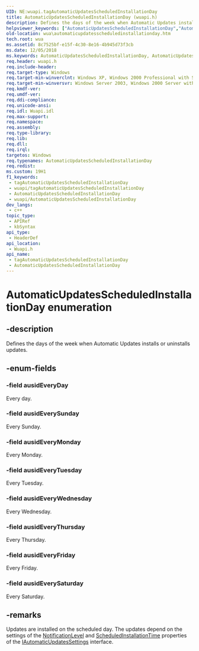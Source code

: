 ```yaml
---
UID: NE:wuapi.tagAutomaticUpdatesScheduledInstallationDay
title: AutomaticUpdatesScheduledInstallationDay (wuapi.h)
description: Defines the days of the week when Automatic Updates installs or uninstalls updates.
helpviewer_keywords: ["AutomaticUpdatesScheduledInstallationDay","AutomaticUpdatesScheduledInstallationDay enumeration [Windows Update Agent]","ausidEveryDay","ausidEveryFriday","ausidEveryMonday","ausidEverySaturday","ausidEverySunday","ausidEveryThursday","ausidEveryTuesday","ausidEveryWednesday","wua.automaticupdatesscheduledinstallationday","wuapi/AutomaticUpdatesScheduledInstallationDay","wuapi/ausidEveryDay","wuapi/ausidEveryFriday","wuapi/ausidEveryMonday","wuapi/ausidEverySaturday","wuapi/ausidEverySunday","wuapi/ausidEveryThursday","wuapi/ausidEveryTuesday","wuapi/ausidEveryWednesday"]
old-location: wua\automaticupdatesscheduledinstallationday.htm
tech.root: wua
ms.assetid: 8c7525bf-e15f-4c30-8e16-4b945d73f3cb
ms.date: 12/05/2018
ms.keywords: AutomaticUpdatesScheduledInstallationDay, AutomaticUpdatesScheduledInstallationDay enumeration [Windows Update Agent], ausidEveryDay, ausidEveryFriday, ausidEveryMonday, ausidEverySaturday, ausidEverySunday, ausidEveryThursday, ausidEveryTuesday, ausidEveryWednesday, wua.automaticupdatesscheduledinstallationday, wuapi/AutomaticUpdatesScheduledInstallationDay, wuapi/ausidEveryDay, wuapi/ausidEveryFriday, wuapi/ausidEveryMonday, wuapi/ausidEverySaturday, wuapi/ausidEverySunday, wuapi/ausidEveryThursday, wuapi/ausidEveryTuesday, wuapi/ausidEveryWednesday
req.header: wuapi.h
req.include-header: 
req.target-type: Windows
req.target-min-winverclnt: Windows XP, Windows 2000 Professional with SP3 [desktop apps only]
req.target-min-winversvr: Windows Server 2003, Windows 2000 Server with SP3 [desktop apps only]
req.kmdf-ver: 
req.umdf-ver: 
req.ddi-compliance: 
req.unicode-ansi: 
req.idl: Wuapi.idl
req.max-support: 
req.namespace: 
req.assembly: 
req.type-library: 
req.lib: 
req.dll: 
req.irql: 
targetos: Windows
req.typenames: AutomaticUpdatesScheduledInstallationDay
req.redist: 
ms.custom: 19H1
f1_keywords:
 - tagAutomaticUpdatesScheduledInstallationDay
 - wuapi/tagAutomaticUpdatesScheduledInstallationDay
 - AutomaticUpdatesScheduledInstallationDay
 - wuapi/AutomaticUpdatesScheduledInstallationDay
dev_langs:
 - c++
topic_type:
 - APIRef
 - kbSyntax
api_type:
 - HeaderDef
api_location:
 - Wuapi.h
api_name:
 - tagAutomaticUpdatesScheduledInstallationDay
 - AutomaticUpdatesScheduledInstallationDay
---
```


# AutomaticUpdatesScheduledInstallationDay enumeration


## -description

Defines the days of the week when Automatic Updates installs or uninstalls updates.

## -enum-fields

### -field ausidEveryDay

Every day.

### -field ausidEverySunday

Every Sunday.

### -field ausidEveryMonday

Every Monday.

### -field ausidEveryTuesday

Every Tuesday.

### -field ausidEveryWednesday

Every Wednesday.

### -field ausidEveryThursday

Every Thursday.

### -field ausidEveryFriday

Every Friday.

### -field ausidEverySaturday

Every Saturday.

## -remarks

Updates are installed on the scheduled day. The updates depend on the settings of the <a href="/windows/desktop/api/wuapi/nf-wuapi-iautomaticupdatessettings-get_notificationlevel">NotificationLevel</a> and <a href="/windows/desktop/api/wuapi/nf-wuapi-iautomaticupdatessettings-get_scheduledinstallationtime">ScheduledInstallationTime</a> properties of the <a href="/windows/desktop/api/wuapi/nn-wuapi-iautomaticupdatessettings">IAutomaticUpdatesSettings</a> interface.

